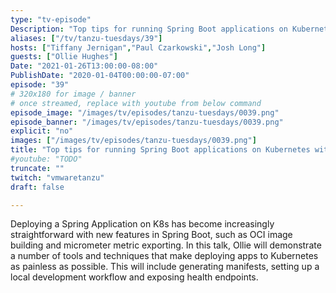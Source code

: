 ```yaml
---
type: "tv-episode"
Description: "Top tips for running Spring Boot applications on Kubernetes with Ollie Hughes"
aliases: ["/tv/tanzu-tuesdays/39"]
hosts: ["Tiffany Jernigan","Paul Czarkowski","Josh Long"]
guests: ["Ollie Hughes"]
Date: "2021-01-26T13:00:00-08:00"
PublishDate: "2020-01-04T00:00:00-07:00"
episode: "39"
# 320x180 for image / banner
# once streamed, replace with youtube from below command
episode_image: "/images/tv/episodes/tanzu-tuesdays/0039.png"
episode_banner: "/images/tv/episodes/tanzu-tuesdays/0039.png"
explicit: "no"
images: ["/images/tv/episodes/tanzu-tuesdays/0039.png"]
title: "Top tips for running Spring Boot applications on Kubernetes with Ollie Hughes"
#youtube: "TODO"
truncate: ""
twitch: "vmwaretanzu"
draft: false

---
```


Deploying a Spring Application on K8s has become increasingly straightforward with new features in Spring Boot, such as OCI image building and micrometer metric exporting. In this talk, Ollie will demonstrate a number of tools and techniques that make deploying apps to Kubernetes as painless as possible. This will include generating manifests, setting up a local development workflow and exposing health endpoints.